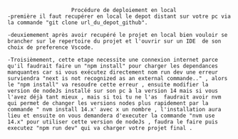                         Procédure de deploiement en local 
    -première il faut recupérer en local le depot distant sur votre pc via la commande "git clone url_du_depot_github".

    -deuxiemement après avoir recupéré le projet en local bien vouloir se brancher sur le repertoire du projet et l'ouvrir sur un IDE  de son choix de preference Vscode.

    -Troisièmement, cette etape necessite une connexion internet parce qu'il faudrait faire un "npm install" pour charger les dependances manquantes car si vous exécutez directement nom run dev une erreur surviendra "next is not recognized as an external commande.." , alors le "npm install" va resoudre cette erreur , ensuite modifier la version de nodeJs installé sur son pc à la version 14 mais si vous l'avez déjà tant mieux , mais si toi tu ne l'as  faudrait avoir nvm qui permet de changer les versions nodes plus rapidement par la commande " nvm install 14.x' avec x un nombre , l'installation aura lieu et ensuite on vous demandera d'executer la commande "nvm use 14.x" pour utiliser cette version de nodeJs , faudra le faire puis executez "npm run dev" qui va charger votre projet final . 